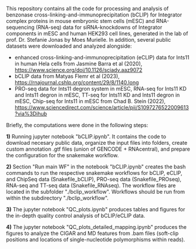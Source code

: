 This repository contains all the code for processing and analysis of benzonase cross-linking-and-immunoprecipitation (bCLIP) for Integrator complex proteins in mouse embryonic stem cells (mESC) and RNA-sequencing (RNA-seq) data for siRNA-knockdowns of Integrator components in mESC and human HEK293 cell lines, generated in the lab of prof. Dr. Stefanie Jonas by Moes Murielle.
In addition, several public datasets were downloaded and analyzed alongside:

- enhanced cross-linking-and-immunoprecipitation (eCLIP) data for Ints11 in human Hela cells from Jasmine Barra et al (2020), https://www.science.org/doi/10.1126/sciadv.aaz9072
- bCLIP data from Matyas Flemr et al (2023), https://rnajournal.cshlp.org/content/29/8/1140.long
- PRO-seq data for Ints11 degron system in mESC, RNA-seq for Ints11 KD and Ints11 degron in mESC, TT-seq for Ints11 KD and Ints11 degron in mESC, Chip-seq for Ints11 in mESC from Chad B. Stein (2022), https://www.sciencedirect.com/science/article/pii/S1097276522009613?via%3Dihub

Briefly, the computations were done in the following steps:

**1)** Running jupyter notebook "bCLIP.ipynb".
It contains the code to download necesary public data, organize the input files into folders, create custom annotation .gtf files (union of GENCODE + RNAcentral), and prepare the configuration for the snakemake workflow.

**2)** Section "Run main WF" in the notebook "bCLIP.ipynb" creates the bash commands to run the respective snakemake workflows for bCLIP, eCLIP, and ChipSeq data (Snakefile_bCLIP), PRO-seq data (Snakefile_PROseq), RNA-seq and TT-seq data (Snakefile_RNAseq). The workflow files are located in the subfolder "./bclip_workflow".
Workflows should be run from within the subdirectory "./bclip_workflow".

**3)** The jupyter notebook "QC_plots.ipynb" produces tables and figures for the in-depth quality control analysis of bCLIP/eCLIP data. 

**4)** The jupyter notebook "QC_plots_detailed_mapping.ipynb" produces the figures to analyze the CIGAR and MD features from .bam files (soft-clip positions and locations of single-nucleotide polymorphisms within reads). 
